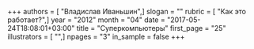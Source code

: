 +++
authors = [ "Владислав Иваньшин",]
slogan = ""
rubric = [ "Как это работает?",]
year = "2012"
month = "04"
date = "2017-05-24T18:08:01+03:00"
title = "Суперкомпьютеры"
first_page = "25"
illustrators = [ "",]
npages = "3"
in_sample = false
+++
